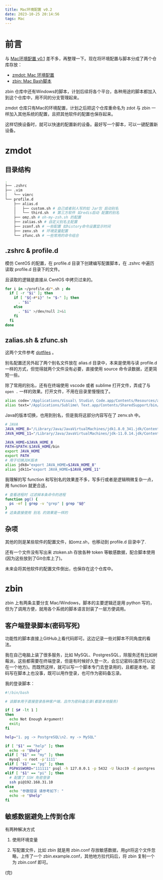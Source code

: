 ```yaml
---
title: Mac环境配置 v0.2
date: 2023-10-25 20:14:56
tags: Mac
---
```


# 前言

与 [Mac环境配置 v0.1](https://lkzc19.github.io/2023/07/09/Mac%E7%8E%AF%E5%A2%83%E9%85%8D%E7%BD%AE-v0-1/) 差不多，再整理一下。现在将环境配置与脚本分成了两个仓库存放：

- [zmdot: Mac 环境配置](https://github.com/lkzc19/zmdot)
- [zbin: Mac Bash脚本](https://github.com/lkzc19/zbin)

zbin 仓库中还有Windows的脚本，计划后续将各个平台，各种用途的脚本都加入到这个仓库中，用不同的分支管理起来。

zmdot 仓库只有Mac的环境配置，计划之后把这个仓库重命名为 zdot 与 zbin 一样加入其他系统的配置，且把其他软件的配置也保存起来。

这样切换设备时，就可以快速的配置新的设备。最好写一个脚本，可以一键配置新设备。

# zmdot

## 目录结构

```bash
.
├── .zshrc
├── .vim
│   └── vimrc
└── profile.d
    ├── alias.d
    │   ├── custom.sh # 自己或者别人写的如 Jar包 启动别名
    │   └── third.sh  # 第三方软件 如redis启动 配置的别名
    ├── omz.sh # oh-my-zsh.sh 的配置
    ├── zalias.sh # 自定义别名主配置
    ├── zconf.sh # 一些配置 如history命令设置显示时间
    ├── zenv.sh  # 环境变量配置
    └── zfunc.sh # 一些常用的命令组合
```

## .zshrc & profile.d

模仿 CentOS 的配置，在 profile.d 目录下创建编写配置脚本，在 .zshrc 中遍历读取 profile.d 目录下的文件。

且读取的逻辑是直接从 CentOS 中拷贝过来的。

```bash
for i in ~/profile.d/*.sh ; do
  if [ -r "$i" ]; then
    if [ "${-#*i}" != "$-" ]; then
      . "$i"
    else
      . "$i" >/dev/null 2>&1
    fi
  fi
done
```

## zalias.sh & zfunc.sh

这两个文件参考 [dotfiles](https://github.com/paulirish/dotfiles/blob/main/.aliases) 。

别名配置还另外起了两个别名文件放在 alias.d 目录中，本来是使用与读 profile.d 一样的方式，但觉得就两个文件没有必要，直接使用 source 命令读数据，还更简短一些。

除了常用的别名，还有在终端使用 vscode 或者 sublime 打开文件，弄成了与 `open .` 一样的效果。打开文件，不用在目录里慢慢找了。

```bash
alias code='/Applications/Visual\ Studio\ Code.app/Contents/Resources/app/bin/code'
alias text="/Applications/Sublime\ Text.app/Contents/SharedSupport/bin/subl"
```

Java的版本切换，也用到别名，但是我将这部分内容写在了 zenv.sh 中。

```bash
# JAVA
JAVA_HOME_8="/Library/Java/JavaVirtualMachines/jdk1.8.0_341.jdk/Contents/Home"
JAVA_HOME_11="/Library/Java/JavaVirtualMachines/jdk-11.0.14.jdk/Contents/Home"

JAVA_HOME=$JAVA_HOME_8
PATH=$PATH:$JAVA_HOME/bin
export JAVA_HOME
export PATH
# 用于切换JDK版本
alias jdk8="export JAVA_HOME=$JAVA_HOME_8"
alias jdk11="export JAVA_HOME=$JAVA_HOME_11"
```

我理解的写 function 和写别名的效果差不多，写多行或者是逻辑稍微复杂一点，用 function 就更合适，

```bash
# 查看进程时 过滤掉本条命令的进程
function pg() {
  ps -ef | grep -v "grep" | grep "$@"
}
# 这条直接使用 别名 的效果是一样的
```

## 杂项

其他的则是某些软件的配置文件，如omz.sh，也移动到 profile.d 目录中了.

还有一个文件没有写出来 ztoken.sh 存放各种 token 等敏感数据，配合脚本使用(因为这些放到了Git仓库上了)。

未来会将其他软件的配置文件倒出，也保存在这个仓库中。

# zbin

zbin 上有两条主要分支 Mac/Windows，脚本的主要逻辑还是用 python 写的，但为了调用方便，就用各个系统的脚本语言封装了一层方便调用。

## 客户端登录脚本(密码写死)

功能性的脚本直接上GitHub上看代码即可。这边记录一些对脚本不同角度的看法。

我在自己电脑上装了很多服务，比如 MySQL、PostgresSQL，除服务还有比如树莓派，这些都需要在终端登录，但是有时候好久登一次，会忘记密码(虽然可以记在一个地方)。而既然这样，就可以写一个脚本专门去登录用的，且都是本地，密码写在脚本上也没事，既可以用作登录，也可作为密码备忘录。

我的登录脚本：

```bash
#!/bin/bash

# 该脚本用于直接登录各种客户端，且作为密码备忘录(都是本地服务)

if [ $# -lt 1 ]
then
  echo Not Enough Argument!
  exit;
fi

help="1. pg -> PostgreSQL\n2. my -> MySQL"

if [ "$1" == "help" ]; then
  echo -e "$help"
elif [ "$1" == "my" ]; then
  mysql -u root -p'1111'
elif [ "$1" == "pg" ]; then
  PGPASSWORD="111111" psql -h 127.0.0.1 -p 5432 -U lkzc19 -d postgres
elif [ "$1" == "pi" ]; then
  # 配置了 SSH 免密登录
  ssh pi@192.168.31.10
else
  echo "参数错误 请参考如下: "
  echo -e "$help"
fi
```

## 敏感数据避免上传到仓库

有两种解决方式

1. 使用环境变量

2. 写配置文件，比如 zbin 就是用 zbin.conf 存放敏感数据，用git将这个文件忽略，上传了一个 zbin.example.conf，其他地方拉代码后，将 zbin 复制一个为 zbin.conf 即可。

(完)

